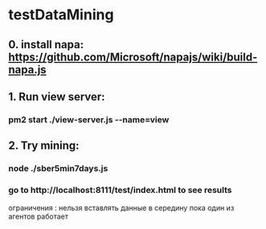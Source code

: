# testDataMining

## 0. install napa: https://github.com/Microsoft/napajs/wiki/build-napa.js
## 1. Run view server:
### pm2 start ./view-server.js --name=view

## 2. Try mining:
### node ./sber5min7days.js
### go to http://localhost:8111/test/index.html to see results

ограничения :
нельзя вставлять данные в середину пока один из агентов работает
